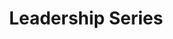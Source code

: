 ---
layout: archive
which_category: leadership
permalink: leadership-archive
title: Leadership Series
summary: 'In 2022 and 2023, I embarked on a step in my leadership journey in the form of the MOR IT Leadership Program. As I wrote at the beginning of the process, I thought writing about it was a good idea because "these things should be social", they should benefit everyone, not just the person experiencing it firsthand. I consistently showed up and wrote about the experience.'
---